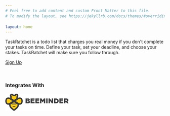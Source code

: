 ```yaml
---
# Feel free to add content and custom Front Matter to this file.
# To modify the layout, see https://jekyllrb.com/docs/themes/#overriding-theme-defaults

layout: home
---
```


TaskRatchet is a todo list that charges you real money if you don't complete your tasks on time. Define your
task, set your deadline, and choose your stakes. TaskRatchet will make sure you follow through.

<a class="button primary" href="https://app.taskratchet.com" target="_blank" rel="noopener noreferrer">Sign Up</a>

<br />

### Integrates With

<a href="https://www.beeminder.com/home" target="_blank" rel="noopener noreferrer">
<img src="/assets/beeminder.png" alt="Beeminder" width="200" />
</a>
